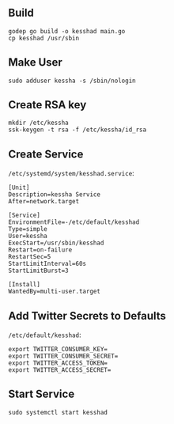 ## Build

    godep go build -o kesshad main.go
    cp kesshad /usr/sbin


## Make User

    sudo adduser kessha -s /sbin/nologin


## Create RSA key

    mkdir /etc/kessha
    ssk-keygen -t rsa -f /etc/kessha/id_rsa


## Create Service

`/etc/systemd/system/kesshad.service`:

    [Unit]
    Description=kessha Service
    After=network.target

    [Service]
    EnvironmentFile=-/etc/default/kesshad
    Type=simple
    User=kessha
    ExecStart=/usr/sbin/kesshad
    Restart=on-failure
    RestartSec=5
    StartLimitInterval=60s
    StartLimitBurst=3

    [Install]
    WantedBy=multi-user.target


## Add Twitter Secrets to Defaults

`/etc/default/kesshad`:

    export TWITTER_CONSUMER_KEY=
    export TWITTER_CONSUMER_SECRET=
    export TWITTER_ACCESS_TOKEN=
    export TWITTER_ACCESS_SECRET=


## Start Service

    sudo systemctl start kesshad

